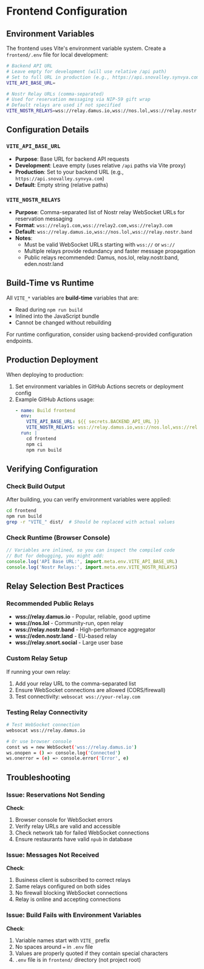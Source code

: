 # Frontend Configuration

## Environment Variables

The frontend uses Vite's environment variable system. Create a `frontend/.env` file for local development:

```bash
# Backend API URL
# Leave empty for development (will use relative /api path)
# Set to full URL in production (e.g., https://api.snovalley.synvya.com)
VITE_API_BASE_URL=

# Nostr Relay URLs (comma-separated)
# Used for reservation messaging via NIP-59 gift wrap
# Default relays are used if not specified
VITE_NOSTR_RELAYS=wss://relay.damus.io,wss://nos.lol,wss://relay.nostr.band
```

## Configuration Details

### `VITE_API_BASE_URL`
- **Purpose**: Base URL for backend API requests
- **Development**: Leave empty (uses relative `/api` paths via Vite proxy)
- **Production**: Set to your backend URL (e.g., `https://api.snovalley.synvya.com`)
- **Default**: Empty string (relative paths)

### `VITE_NOSTR_RELAYS`
- **Purpose**: Comma-separated list of Nostr relay WebSocket URLs for reservation messaging
- **Format**: `wss://relay1.com,wss://relay2.com,wss://relay3.com`
- **Default**: `wss://relay.damus.io,wss://nos.lol,wss://relay.nostr.band`
- **Notes**:
  - Must be valid WebSocket URLs starting with `wss://` or `ws://`
  - Multiple relays provide redundancy and faster message propagation
  - Public relays recommended: Damus, nos.lol, relay.nostr.band, eden.nostr.land

## Build-Time vs Runtime

All `VITE_*` variables are **build-time** variables that are:
- Read during `npm run build`
- Inlined into the JavaScript bundle
- Cannot be changed without rebuilding

For runtime configuration, consider using backend-provided configuration endpoints.

## Production Deployment

When deploying to production:

1. Set environment variables in GitHub Actions secrets or deployment config
2. Example GitHub Actions usage:
   ```yaml
   - name: Build frontend
     env:
       VITE_API_BASE_URL: ${{ secrets.BACKEND_API_URL }}
       VITE_NOSTR_RELAYS: wss://relay.damus.io,wss://nos.lol,wss://relay.nostr.band
     run: |
       cd frontend
       npm ci
       npm run build
   ```

## Verifying Configuration

### Check Build Output
After building, you can verify environment variables were applied:
```bash
cd frontend
npm run build
grep -r "VITE_" dist/  # Should be replaced with actual values
```

### Check Runtime (Browser Console)
```javascript
// Variables are inlined, so you can inspect the compiled code
// But for debugging, you might add:
console.log('API Base URL:', import.meta.env.VITE_API_BASE_URL)
console.log('Nostr Relays:', import.meta.env.VITE_NOSTR_RELAYS)
```

## Relay Selection Best Practices

### Recommended Public Relays
- **wss://relay.damus.io** - Popular, reliable, good uptime
- **wss://nos.lol** - Community-run, open relay
- **wss://relay.nostr.band** - High-performance aggregator
- **wss://eden.nostr.land** - EU-based relay
- **wss://relay.snort.social** - Large user base

### Custom Relay Setup
If running your own relay:
1. Add your relay URL to the comma-separated list
2. Ensure WebSocket connections are allowed (CORS/firewall)
3. Test connectivity: `websocat wss://your-relay.com`

### Testing Relay Connectivity
```bash
# Test WebSocket connection
websocat wss://relay.damus.io

# Or use browser console
const ws = new WebSocket('wss://relay.damus.io')
ws.onopen = () => console.log('Connected')
ws.onerror = (e) => console.error('Error', e)
```

## Troubleshooting

### Issue: Reservations Not Sending
**Check**:
1. Browser console for WebSocket errors
2. Verify relay URLs are valid and accessible
3. Check network tab for failed WebSocket connections
4. Ensure restaurants have valid `npub` in database

### Issue: Messages Not Received
**Check**:
1. Business client is subscribed to correct relays
2. Same relays configured on both sides
3. No firewall blocking WebSocket connections
4. Relay is online and accepting connections

### Issue: Build Fails with Environment Variables
**Check**:
1. Variable names start with `VITE_` prefix
2. No spaces around `=` in `.env` file
3. Values are properly quoted if they contain special characters
4. `.env` file is in `frontend/` directory (not project root)

